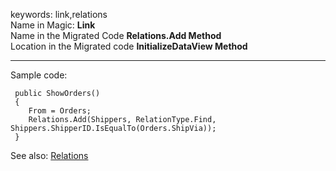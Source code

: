 ﻿keywords: link,relations  
Name in Magic: **Link**  
Name in the Migrated Code **Relations.Add Method**  
Location in the Migrated code **InitializeDataView Method**  

***

Sample code:  

```csdiff
 public ShowOrders()
 {
    From = Orders;
    Relations.Add(Shippers, RelationType.Find, Shippers.ShipperID.IsEqualTo(Orders.ShipVia));
 }
 ```

 See also:  [Relations](Relations.html)

